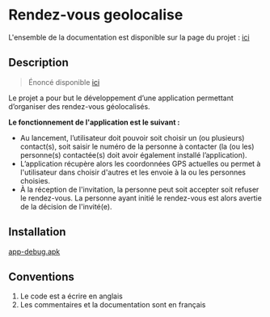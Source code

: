 # Rendez-vous geolocalise

L'ensemble de la documentation est disponible sur la page du projet : [ici](https://adrien-chinour.github.io/rendez-vous-geolocalise/)

## Description

> Énoncé disponible [ici](https://www.labri.fr/perso/zemmari/pam/Projet2017.pdf)

Le projet a pour but le développement d’une application permettant d’organiser des rendez-vous géolocalisés.

__Le fonctionnement de l'application est le suivant :__
- Au lancement, l’utilisateur doit pouvoir soit choisir un (ou 	plusieurs) contact(s), soit saisir le numéro de la personne à contacter (la (ou les) personne(s) contactée(s) doit	 avoir également installé l’application).
- L’application	récupère alors les coordonnées GPS actuelles ou permet à l'utilisateur dans choisir d'autres et les envoie à la ou les personnes choisies.
- À la réception de l'invitation, la personne peut soit accepter soit refuser le rendez-vous. La personne ayant initié le rendez-vous est alors avertie de la décision de l'invité(e).

## Installation

[app-debug.apk](/adrien-chinour/rendez-vous-geolocalise/releases/latest/download/app-debug.apk)

## Conventions

1. Le code est a écrire en anglais
2. Les commentaires et la documentation sont en français
